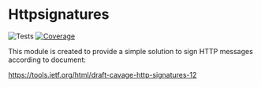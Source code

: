 # Httpsignatures

![Tests](https://github.com/igor-pavlenko/httpsignatures/workflows/Run%20linter%20&%20tests/badge.svg?branch=master) [![Coverage](http://gocover.io/_badge/github.com/igor-pavlenko/httpsignatures?0)](http://gocover.io/github.com/igor-pavlenko/httpsignatures)

This module is created to provide a simple solution to sign HTTP messages according to document:

https://tools.ietf.org/html/draft-cavage-http-signatures-12
